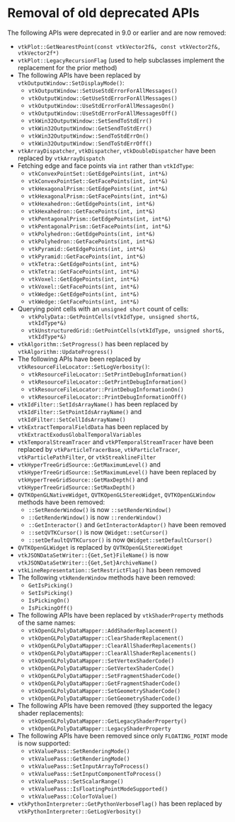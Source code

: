 # Removal of old deprecated APIs

The following APIs were deprecated in 9.0 or earlier and are now removed:

- `vtkPlot::GetNearestPoint(const vtkVector2f&, const vtkVector2f&, vtkVector2f*)`
- `vtkPlot::LegacyRecursionFlag` (used to help subclasses implement the
  replacement for the prior method)
- The following APIs have been replaced by `vtkOutputWindow::SetDisplayMode()`:
  - `vtkOutputWindow::SetUseStdErrorForAllMessages()`
  - `vtkOutputWindow::GetUseStdErrorForAllMessages()`
  - `vtkOutputWindow::UseStdErrorForAllMessagesOn()`
  - `vtkOutputWindow::UseStdErrorForAllMessagesOff()`
  - `vtkWin32OutputWindow::SetSendToStdErr()`
  - `vtkWin32OutputWindow::GetSendToStdErr()`
  - `vtkWin32OutputWindow::SendToStdErrOn()`
  - `vtkWin32OutputWindow::SendToStdErrOff()`
- `vtkArrayDispatcher`, `vtkDispatcher`, `vtkDoubleDispatcher` have been
  replaced by `vtkArrayDispatch`
- Fetching edge and face points via `int` rather than `vtkIdType`:
  - `vtkConvexPointSet::GetEdgePoints(int, int*&)`
  - `vtkConvexPointSet::GetFacePoints(int, int*&)`
  - `vtkHexagonalPrism::GetEdgePoints(int, int*&)`
  - `vtkHexagonalPrism::GetFacePoints(int, int*&)`
  - `vtkHexahedron::GetEdgePoints(int, int*&)`
  - `vtkHexahedron::GetFacePoints(int, int*&)`
  - `vtkPentagonalPrism::GetEdgePoints(int, int*&)`
  - `vtkPentagonalPrism::GetFacePoints(int, int*&)`
  - `vtkPolyhedron::GetEdgePoints(int, int*&)`
  - `vtkPolyhedron::GetFacePoints(int, int*&)`
  - `vtkPyramid::GetEdgePoints(int, int*&)`
  - `vtkPyramid::GetFacePoints(int, int*&)`
  - `vtkTetra::GetEdgePoints(int, int*&)`
  - `vtkTetra::GetFacePoints(int, int*&)`
  - `vtkVoxel::GetEdgePoints(int, int*&)`
  - `vtkVoxel::GetFacePoints(int, int*&)`
  - `vtkWedge::GetEdgePoints(int, int*&)`
  - `vtkWedge::GetFacePoints(int, int*&)`
- Querying point cells with an `unsigned short` count of cells:
  - `vtkPolyData::GetPointCells(vtkIdType, unsigned short&, vtkIdType*&)`
  - `vtkUnstructuredGrid::GetPointCells(vtkIdType, unsigned short&, vtkIdType*&)`
- `vtkAlgorithm::SetProgress()` has been replaced by
  `vtkAlgorithm::UpdateProgress()`
- The following APIs have been replaced by
  `vtkResourceFileLocator::SetLogVerbosity()`:
  - `vtkResourceFileLocator::SetPrintDebugInformation()`
  - `vtkResourceFileLocator::GetPrintDebugInformation()`
  - `vtkResourceFileLocator::PrintDebugInformationOn()`
  - `vtkResourceFileLocator::PrintDebugInformationOff()`
- `vtkIdFilter::SetIdsArrayName()` has been replaced by
  `vtkIdFilter::SetPointIdsArrayName()` and
  `vtkIdFilter::SetCellIdsArrayName()`
- `vtkExtractTemporalFieldData` has been replaced by
  `vtkExtractExodusGlobalTemporalVariables`
- `vtkTemporalStreamTracer` and `vtkPTemporalStreamTracer` have been replaced
  by `vtkParticleTracerBase`, `vtkParticleTracer`, `vtkParticlePathFilter`, or
  `vtkStreaklineFilter`
- `vtkHyperTreeGridSource::GetMaximumLevel()` and
  `vtkHyperTreeGridSource::SetMaximumLevel()` have been replaced by
  `vtkHyperTreeGridSource::GetMaxDepth()` and
  `vtkHyperTreeGridSource::SetMaxDepth()`
- `QVTKOpenGLNativeWidget`, `QVTKOpenGLStereoWidget`, `QVTKOpenGLWindow`
  methods have been removed:
  - `::SetRenderWindow()` is now `::setRenderWindow()`
  - `::GetRenderWindow()` is now `::renderWindow()`
  - `::GetInteractor()` and `GetInteractorAdaptor()` have been removed
  - `::setQVTKCursor()` is now `QWidget::setCursor()`
  - `::setDefaultQVTKCursor()` is now `QWidget::setDefaultCursor()`
- `QVTKOpenGLWidget` is replaced by `QVTKOpenGLStereoWidget`
- `vtkJSONDataSetWriter::{Get,Set}FileName()` is now
  `vtkJSONDataSetWriter::{Get,Set}ArchiveName()`
- `vtkLineRepresentation::SetRestrictFlag()` has been removed
- The following `vtkRenderWindow` methods have been removed:
  - `GetIsPicking()`
  - `SetIsPicking()`
  - `IsPickingOn()`
  - `IsPickingOff()`
- The following APIs have been replaced by `vtkShaderProperty` methods of the
  same names:
  - `vtkOpenGLPolyDataMapper::AddShaderReplacement()`
  - `vtkOpenGLPolyDataMapper::ClearShaderReplacement()`
  - `vtkOpenGLPolyDataMapper::ClearAllShaderReplacements()`
  - `vtkOpenGLPolyDataMapper::ClearAllShaderReplacements()`
  - `vtkOpenGLPolyDataMapper::SetVertexShaderCode()`
  - `vtkOpenGLPolyDataMapper::GetVertexShaderCode()`
  - `vtkOpenGLPolyDataMapper::SetFragmentShaderCode()`
  - `vtkOpenGLPolyDataMapper::GetFragmentShaderCode()`
  - `vtkOpenGLPolyDataMapper::SetGeometryShaderCode()`
  - `vtkOpenGLPolyDataMapper::GetGeometryShaderCode()`
- The following APIs have been removed (they supported the legacy shader
  replacements):
  - `vtkOpenGLPolyDataMapper::GetLegacyShaderProperty()`
  - `vtkOpenGLPolyDataMapper::LegacyShaderProperty`
- The following APIs have been removed since only `FLOATING_POINT` mode is now
  supported:
  - `vtkValuePass::SetRenderingMode()`
  - `vtkValuePass::GetRenderingMode()`
  - `vtkValuePass::SetInputArrayToProcess()`
  - `vtkValuePass::SetInputComponentToProcess()`
  - `vtkValuePass::SetScalarRange()`
  - `vtkValuePass::IsFloatingPointModeSupported()`
  - `vtkValuePass::ColorToValue()`
- `vtkPythonInterpreter::GetPythonVerboseFlag()` has been replaced by
  `vtkPythonInterpreter::GetLogVerbosity()`
